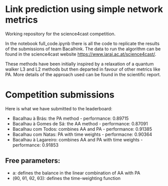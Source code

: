 # Link prediction using simple network metrics
Working repository for the science4cast competition.

In the notebook full_code.ipynb there is all the code to replicate the results of the submissions of team Bacalhink. The data to run the algorithm can be found in the science4cast website https://www.iarai.ac.at/science4cast/.

These methods have been initially inspired by a relaxation of a quantum walker L3 and L2 methods but then departed in favour of other metrics like PA. More details of the approach used can be found in the scientific report.

# Competition submissions

Here is what we have submitted to the leaderboard:

- Bacalhau à Brás: the PA method - performance: 0.89715
- Bacalhau à Gomes de Sá: the AA method - performance: 0.87091
- Bacalhau com Todos: combines AA and PA - performance: 0.91385
- Bacalhau com Natas: PA with time weights - performacne: 0.90364
- Bacalhau à Lagareiro: combines AA and PA with time weights - performance: 0.91853

## Free parameters:

- a: defines the balance in the linear combination of AA with PA
- (θ0, θ1, θ2, θ3): defines the time-weighting function
